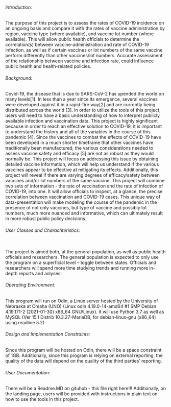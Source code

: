 <h6>Introduction:</h6> The purpose of this project is to assess the rates of COVID-19 incidence on an ongoing basis and compare it with the rates of vaccine administration by region, vaccine type (where available), and vaccine lot number (where available).  This will allow public health officials to determine the correlation(s) between vaccine-administration and rate of COVID-19 infection, as well as if certain vaccines or lot numbers of the same vaccine perform differently than other vaccines/lot numbers. Accurate assessment of the relationship between vaccine and infection rate, could influence public health and health-related policies. 

<h6>Background:</h6>
Covid-19, the disease that is due to SARS-CoV-2 has upended the world on many levels[1]. In less than a year since its emergence, several vaccines were developed against it in a rapid-fire way[2] and are currently being distributed across the world [3]. In order to utilize the tools of this project, users will need to have a basic understanding of how to interpret publicly available infection and vaccination data. 
This project is highly significant because in order to reach an effective solution to COVID-19, it is important to understand the history and all of the variables in the course of this pandemic [4]. Since the vaccines to combat the effects of COVID-19 have been developed in a much shorter timeframe that other vaccines have traditionally been manufactured, the various considerations needed to assess vaccine safety and efficacy [5] are not as robust as they would normally be. This project will focus on addressing this issue by obtaining detailed vaccine information, which will help us understand if the various vaccines appear to be effective at mitigating its effects. Additionally, this project will reveal if there are varying degrees of efficacy/safety between vaccines and/or lot numbers of the same vaccine. This project will combine two sets of information - the rate of vaccination and the rate of infection of COVID-19, into one. It will allow officials to inspect, at a glance, the precise correlation between vaccination and COVID-19 cases. This unique way of data-presentation will make modeling the course of the pandemic in the presence of not only vaccines, but type of vaccine and possibly lot numbers, much more nuanced and informative, which can ultimately result in more robust public policy decisions.
<h6> User Classes and Charachteristics:</h6>
<br>The project is aimed both, at the general population, as well as public health officials and researchers. The general population is expected to only use the program on a superficial level – toggle between states. Officials and researchers will spend more time studying trends and running more in-depth reports and anlyses.
<h6> Operating Environment:</h6>
This  program will run on Odin, a Linux server hosted by the University of Nebraska at Omaha (UNO) (Linux odin 4.19.0-14-amd64 #1 SMP Debian 4.19.171-2 (2021-01-30) x86_64 GNU/Linux). It will use Python 3.7 as well as MySQL (Ver 15.1 Distrib 10.3.27-MariaDB, for debian-linux-gnu (x86_64) using readline 5.2)
<h6>Design and Implementation Constraints:</h6>
Since this program will be hosted on Odin, there will be a space constraint of 1GB. Additionally, since this program is relying on external reporting, the quality of the data will depend on the quality of the third parties’ reporting.
<h6>User Documentation:</h6>
There will be a Readme.MD on gituhub - this file right here!!! Additionally, on the landing page, users will be provided with instructions in plain text on how to use the tools in this project.
